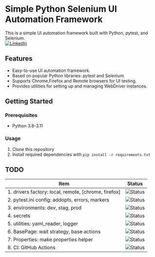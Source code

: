 # Simple Python Selenium UI Automation Framework

This is a simple UI automation framework built with Python, pytest, and Selenium.
<br>
[![LinkedIn](https://img.shields.io/badge/LinkedIn-Connect-blue)](https://www.linkedin.com/in/dmytro-berezovskyi/)



## Features

- Easy-to-use UI automation framework.
- Based on popular Python libraries: pytest and Selenium.
- Supports Chrome,Firefox and Remote browsers for UI testing.
- Provides utilities for setting up and managing WebDriver instances.

## Getting Started

### Prerequisites

- Python 3.8-3.11

### Usage

1. Clone this repository
2. Install required dependencies with
```pip install -r requirements.txt```



## TODO

| Item                                          | Status                                                   |
|-----------------------------------------------|----------------------------------------------------------|
| 1. drivers factory: local, remote, [chrome, firefox] | ![Status](https://img.shields.io/badge/DONE-brightgreen)      |
| 2. pytest.ini config: addopts, errors, markers | ![Status](https://img.shields.io/badge/DONE-brightgreen)      |
| 3. environments: dev, stag, prod              | ![Status](https://img.shields.io/badge/DONE-brightgreen)      |
| 4. secrets                                    | ![Status](https://img.shields.io/badge/TODO-yellow)      |
| 5. utilities: yaml_reader, logger             | ![Status](https://img.shields.io/badge/DONE-brightgreen)      |
| 6. BasePage: wait strategy, base actions      | ![Status](https://img.shields.io/badge/DONE-brightgreen) |
| 7. Properties: make properties helper      | ![Status](https://img.shields.io/badge/DONE-brightgreen) |
| 8. CI: GitHub Actions                                       | ![Status](https://img.shields.io/badge/DONE-brightgreen)      |

